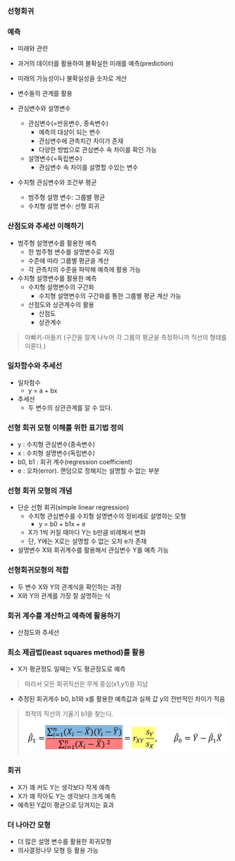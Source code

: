 ### 선형회귀

### 예측 
- 미래와 관련
- 과거의 데이터를 활용하여 불확실한 미래를 예측(prediction)
- 미래의 가능성이나 불확실성을 숫자로 게산
- 변수들의 관계를 활용

- 관심변수와 설명변수
    + 관심변수(=반응변수, 종속변수)
        * 예측의 대상이 되는 변수
        * 관심변수에 관측치간 차이가 존재
        * 다양한 방법으로 관심변수 속 차이를 확인 가능
    + 설명변수(=독립변수)
        * 관심변수 속 차이를 설명할 수있는 변수
- 수치형 관심변수와 조건부 평균 
    + 범주형 설명 변수: 그룹별 평균
    + 수치형 설명 변수: 선형 회귀

### 산점도와 추세선 이해하기
- 범주형 설명변수를 활용한 예측
    + 한 범주형 변수를 설명변수로 지정
    + 수준에 따라 그룹별 평균을 계산
    + 각 관측치의 수준을 파악해 예측에 활용 가능
- 수치형 설명변수를 활용한 예측
    + 수치형 설명변수의 구간화 
        * 수치형 설명변수의 구간화를 통한 그룹별 평균 계산  가능
    + 산점도와 상관계수의 활용
        + 산점도
        + 상관계수
> 아빠키-아들키 (구간을 잘게 나누어 각 그룹의 평균을 측정하니까 직선의 형태를 이룬다.)

### 일차함수와 추세선
- 일차함수
    + y = a + bx 
- 추세선
    + 두 변수의 상관관계를 알 수 있다.

### 선형 회귀 모형 이해를 위한 표기법 정의
- y : 수치형 관심변수(종속변수)
- x : 수치형 설명변수(독립변수)
- b0, b1 : 회귀 계수(regression coefficient)
- e : 오차(error). 랜덤으로 정해지는 설명할 수 없는 부분

### 선형 회귀 모형의 개념
- 단순 선형 회귀(simple linear regression)
    + 수치형 관심변수를 수치형 설명변수의 정비례로 설명하는 모형
        * y = b0 + b1x + e
    + X가 1씩 커질 때마다 Y는 b만큼 비례해서 변화
    + 단, Y에는 X로는 설명할 수 없는 오차 e가 존재
- 설명변수 X와 회귀계수를 활용해서 관심변수 Y를 예측 가능

### 선형회귀모형의 적합
- 두 변수 X와 Y의 관계식을 확인하는 과정
- X와 Y의 관계를 가장 잘 설명하는 식

### 회귀 계수를 계산하고 예측에 활용하기
- 산점도와 추세선

### 최소 제곱법(least squares method)를 활용
- X가 평균정도 일때는 Y도 평균정도로 예측
> 따라서 모든 회귀직선은 무게 중심(x1,y1)을 지남
- 추정된 회귀게수 b0, b1와 x를 활용한 예측값과 실제 값 y의 전반적인 차이가 적음
> 최적의 직선의 기울기 b1을 찾는다.
![title](img/20200225_193239.png)

### 회귀
- X가 꽤 커도 Y는 생각보다 작게 예측
- X가 꽤 작아도 Y는 생각보다 크게 예측
- 예측된 Y값이 평균으로 당겨지는 효과

### 더 나아간 모형
- 더 많은 설명 변수를 활용한 회귀모형
- 의사결정나무 모형 등 활용 가능


